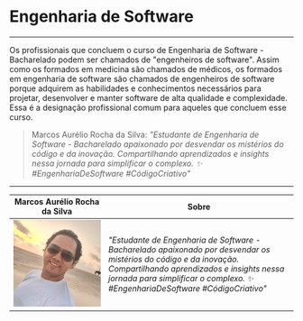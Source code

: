 # Engenharia de Software

---

Os profissionais que concluem o curso de Engenharia de Software - Bacharelado podem ser chamados de "engenheiros de software". Assim como os formados em medicina são chamados de médicos, os formados em engenharia de software são chamados de engenheiros de software porque adquirem as habilidades e conhecimentos necessários para projetar, desenvolver e manter software de alta qualidade e complexidade. Essa é a designação profissional comum para aqueles que concluem esse curso.

> Marcos Aurélio Rocha da Silva:
> _"Estudante de Engenharia de Software - Bacharelado apaixonado por  desvendar os mistérios do código e da inovação. Compartilhando  aprendizados e insights nessa jornada para simplificar o complexo. ✨  #EngenhariaDeSoftware #CódigoCriativo"_

---

| Marcos Aurélio Rocha da Silva | Sobre                                                        |
| :---------------------------: | ------------------------------------------------------------ |
|  ![](./images/perfil_1.jpg)   | _"Estudante de Engenharia de Software - Bacharelado apaixonado por  desvendar os mistérios do código e da inovação. Compartilhando  aprendizados e insights nessa jornada para simplificar o complexo. ✨  #EngenhariaDeSoftware #CódigoCriativo"_ |

